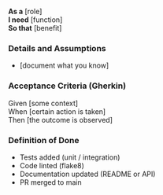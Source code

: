 **As a** [role]  
**I need** [function]  
**So that** [benefit]  
      
### Details and Assumptions
* [document what you know]

### Acceptance Criteria (Gherkin)
Given [some context]  
When [certain action is taken]  
Then [the outcome is observed]

### Definition of Done
- Tests added (unit / integration)  
- Code linted (flake8)  
- Documentation updated (README or API)  
- PR merged to main

